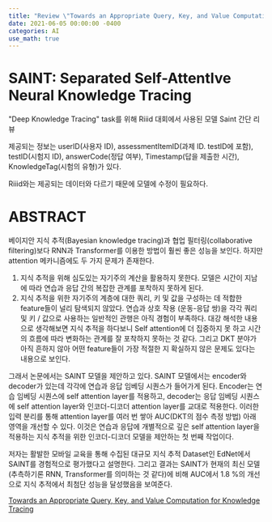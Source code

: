 ```yaml
---
title: "Review \"Towards an Appropriate Query, Key, and Value Computation for Knowledge Tracing\""
date: 2021-06-05 00:00:00 -0400
categories: AI
use_math: true
---
```


SAINT: Separated Self-AttentIve Neural Knowledge Tracing
===================================

"Deep Knowledge Tracing" task를 위해 Riiid 대회에서 사용된 모델 Saint 간단 리뷰

제공되는 정보는 userID(사용자 ID), assessmentItemID(과제 ID. testID에 포함), testID(시험지 ID), answerCode(정답 여부), Timestamp(답을 제출한 시간), KnowledgeTag(시험의 유형)가 있다.

Riiid와는 제공되는 데이터와 다르기 때문에 모델에 수정이 필요하다.

# ABSTRACT
베이지안 지식 추적(Bayesian knowledge tracing)과 협업 필터링(collaborative filtering)보다 RNN과 Transformer를 이용한 방법이 훨씬 좋은 성능을 보인다. 하지만 attention 메카니즘에도 두 가지 문제가 존재한다.
1. 지식 추적을 위해 심도있는 자기주의 계산을 활용하지 못한다. 모델은 시간이 지남에 따라 연습과 응답 간의 복잡한 관계를 포착하지 못하게 된다.
2. 지식 추적을 위한 자기주의 계층에 대한 쿼리, 키 및 값을 구성하는 데 적합한 feature들이 널리 탐색되지 않았다. 연습과 상호 작용 (운동-응답 쌍)을 각각 쿼리 및 키 / 값으로 사용하는 일반적인 관행은 아직 경험이 부족하다.
대강 해석한 내용으로 생각해보면 지식 추적을 하다보니 Self attention에 더 집중하지 못 하고 시간의 흐름에 따라 변화하는 관계를 잘 포착하지 못하는 것 같다. 그리고 DKT 분야가 아직 흔하지 않아 어떤 feature들이 가장 적절한 지 확실하지 않은 문제도 있다는 내용으로 보인다.

그래서 논문에서는 SAINT 모델을 제안하고 있다. SAINT 모델에서는 encoder와 decoder가 있는데 각각에 연습과 응답 임베딩 시퀀스가 들어가게 된다. Encoder는 연습 임베딩 시퀀스에 self attention layer를 적용하고, decoder는 응답 임베딩 시퀀스에 self attention layer와 인코더-디코더 attention layer를 교대로 적용한다. 이러한 입력 분리를 통해 attention layer를 여러 번 쌓아 AUC(DKT의 점수 측정 방법) 아래 영역을 개선할 수 있다. 이것은 연습과 응답에 개별적으로 깊은 self attention layer을 적용하는 지식 추적을 위한 인코더-디코더 모델을 제안하는 첫 번째 작업이다.

저자는 활발한 모바일 교육을 통해 수집된 대규모 지식 추적 Dataset인 EdNet에서 SAINT를 경험적으로 평가했다고 설명한다. 그리고 결과는 SAINT가 현재의 최신 모델(추측하기론 RNN, Transformer를 의미하는 것 같다)에 비해 AUC에서 1.8 %의 개선으로 지식 추적에서 최첨단 성능을 달성했음을 보여준다.


[Towards an Appropriate Query, Key, and Value Computation for Knowledge Tracing](https://arxiv.org/pdf/2002.07033.pdf)
